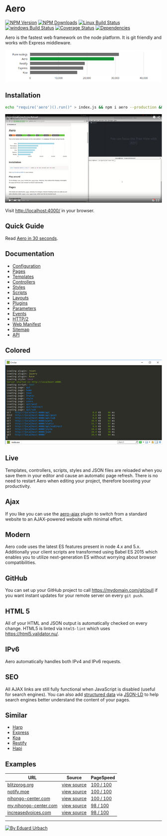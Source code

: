 # Aero

[![NPM Version][npm-image]][npm-url]
[![NPM Downloads][downloads-image]][downloads-url]
[![Linux Build Status][travis-image]][travis-url]
[![windows Build Status][appveyor-image]][appveyor-url]
[![Coverage Status][coveralls-image]][coveralls-url]
[![Dependencies][dependencies-image]][dependencies-url]

Aero is the fastest web framework on the node platform. It is git friendly and works with Express middleware.

[![Aero vs. Express vs. Koa vs. Restify vs. Node](docs/images/benchmark.png "Shows requests per second. More is better. Tested with node 5.6.0 on ApacheBench.")](https://github.com/blitzprog/webserver-benchmarks)

## Installation

```bash
echo "require('aero')().run()" > index.js && npm i aero --production && node .
```

[![Aero Installation & Live Reload](docs/images/aero-installation.png)](https://youtu.be/rcyO3C_cRB4)

Visit [http://localhost:4000/](http://localhost:4000/) in your browser.

## Quick Guide

Read [Aero in 30 seconds](docs/QuickGuide.md).

## Documentation

* [Configuration](docs/Configuration.md)
* [Pages](docs/Pages.md)
* [Templates](docs/Templates.md)
* [Controllers](docs/Controllers.md)
* [Styles](docs/Styles.md)
* [Scripts](docs/Scripts.md)
* [Layouts](docs/Layouts.md)
* [Plugins](docs/Plugins.md)
* [Parameters](docs/Parameters.md)
* [Events](docs/Events.md)
* [HTTP/2](docs/HTTP2.md)
* [Web Manifest](docs/Manifest.md)
* [Sitemap](docs/Sitemap.md)
* [API](docs/API.md)

## Colored

![Windows output (cmder)](docs/images/colored-windows.png)

## Live

Templates, controllers, scripts, styles and JSON files are reloaded when you save them in your editor and cause an automatic page refresh. There is no need to restart Aero when editing your project, therefore boosting your productivity.

## Ajax

If you like you can use the [aero-ajax](https://github.com/aerojs/aero-ajax) plugin to switch from a standard website to an AJAX-powered website with minimal effort.

## Modern

Aero code uses the latest ES features present in node 4.x and 5.x. Additionally your client scripts are transformed using Babel ES 2015 which enables you to utilize next-generation ES without worrying about browser compatibilities.

## GitHub

You can set up your GitHub project to call https://mydomain.com/git/pull if you want instant updates for your remote server on every `git push`.

## HTML 5

All of your HTML and JSON output is automatically checked on every change.
HTML5 is linted via `html5-lint` which uses https://html5.validator.nu/.

## IPv6

Aero automatically handles both IPv4 and IPv6 requests.

## SEO

All AJAX links are still fully functional when JavaScript is disabled (useful for search engines). You can also add [structured data](https://developers.google.com/structured-data/) via [JSON-LD](http://json-ld.org/) to help search engines better understand the content of your pages.

## Similar

* [Harp](http://harpjs.com/)
* [Express](http://expressjs.com/)
* [Koa](http://koajs.com/)
* [Restify](http://mcavage.me/node-restify/)
* [Hapi](http://hapijs.com/)

## Examples

URL                                                                | Source | PageSpeed
------------------------------------------------------------------ | ------ | ---------
[blitzprog.org](https://blitzprog.org)                             | [view source](https://github.com/blitzprog/blitzprog.org)                 | [100 / 100](https://developers.google.com/speed/pagespeed/insights/?url=https://blitzprog.org&tab=desktop)
[notify.moe](https://notify.moe)                                   | [view source](https://github.com/animenotifier/notify.moe)                | [100 / 100](https://developers.google.com/speed/pagespeed/insights/?url=https://notify.moe&tab=desktop)
[nihongo-center.com](https://nihongo-center.com)                   | [view source](https://github.com/nihongocenter/nihongo-center.com)        | [100 / 100](https://developers.google.com/speed/pagespeed/insights/?url=https://nihongo-center.com&tab=desktop)
[my.nihongo-center.com](http://my.nihongo-center.com)              | [view source](https://github.com/nihongocenter/my.nihongo-center.com)     | [98 / 100](https://developers.google.com/speed/pagespeed/insights/?url=https://my.nihongo-center.com&tab=desktop)
[increasedvoices.com](http://increasedvoices.com)                  | [view source](https://github.com/mysticalnight/increasedvoices.com)       | [98 / 100](https://developers.google.com/speed/pagespeed/insights/?url=http://increasedvoices.com&tab=desktop)

---

[![By Eduard Urbach](http://forthebadge.com/images/badges/built-with-love.svg)](https://github.com/blitzprog)

[npm-image]: https://img.shields.io/npm/v/aero.svg
[npm-url]: https://npmjs.org/package/aero
[travis-image]: https://img.shields.io/travis/aerojs/aero/master.svg?label=linux
[travis-url]: https://travis-ci.org/aerojs/aero
[appveyor-image]: https://img.shields.io/appveyor/ci/blitzprog/aero.svg?label=windows
[appveyor-url]: https://ci.appveyor.com/project/blitzprog/aero
[coveralls-image]: https://img.shields.io/coveralls/aerojs/aero/master.svg
[coveralls-url]: https://coveralls.io/r/aerojs/aero?branch=master
[downloads-image]: https://img.shields.io/npm/dm/aero.svg
[downloads-url]: https://npmjs.org/package/aero
[dependencies-image]: https://david-dm.org/aerojs/aero.svg
[dependencies-url]: https://david-dm.org/aerojs/aero
